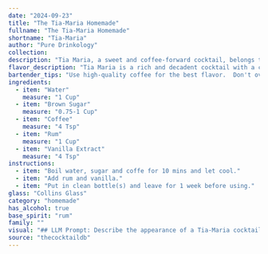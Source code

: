 ```yaml
---
date: "2024-09-23"
title: "The Tia-Maria Homemade"
fullname: "The Tia-Maria Homemade"
shortname: "Tia-Maria"
author: "Pure Drinkology"
collection:
description: "Tia Maria, a sweet and coffee-forward cocktail, belongs to the **liqueur family**. Originating in Jamaica, its recipe is shrouded in legend, but it is believed to have been crafted by a noblewoman seeking to preserve her family's wealth during the island's turbulent past. "
flavor_description: "Tia Maria is a rich and decadent cocktail with a complex flavor profile. The coffee and rum create a strong, boozy base, while the brown sugar adds a sweet and mellow sweetness. The vanilla extract adds a subtle, warm note, rounding out the flavor profile. It's a smooth and satisfying drink with a lingering coffee aroma. "
bartender_tips: "Use high-quality coffee for the best flavor.  Don't over-steep the coffee, as it can become bitter.  For a richer flavor, use dark rum.  Ensure the brown sugar is fully dissolved before adding the rum, as it helps the sweetness meld with the other flavors.  A dash of cinnamon or nutmeg adds a warm complexity. "
ingredients:
  - item: "Water"
    measure: "1 Cup"
  - item: "Brown Sugar"
    measure: "0.75-1 Cup"
  - item: "Coffee"
    measure: "4 Tsp"
  - item: "Rum"
    measure: "1 Cup"
  - item: "Vanilla Extract"
    measure: "4 Tsp"
instructions:
  - item: "Boil water, sugar and coffe for 10 mins and let cool."
  - item: "Add rum and vanilla."
  - item: "Put in clean bottle(s) and leave for 1 week before using."
glass: "Collins Glass"
category: "homemade"
has_alcohol: true
base_spirit: "rum"
family: ""
visual: "## LLM Prompt: Describe the appearance of a Tia-Maria cocktail.**Imagine a cocktail glass filled with a rich, dark liquid. The color is a deep, almost black brown, like the finest coffee beans, with hints of amber shimmering through. The surface is smooth and inviting, with a slight oily sheen that reflects the light.  A thin layer of foam sits atop the liquid, adding a creamy texture and catching the light with a subtle sheen.  **Describe the visual elements of the Tia-Maria:*** **Color:** How deep is the brown? Are there any lighter shades or highlights?* **Clarity:** Is it transparent or slightly cloudy?* **Texture:** How does the foam look? Is it dense or airy?* **Shine:** Does it shimmer or have a specific type of sheen?* **Any garnish?** Does it have a cherry, orange peel, or any other adornment? **Use vivid language and create an evocative description of this iconic cocktail.** "
source: "thecocktaildb"
---
```


